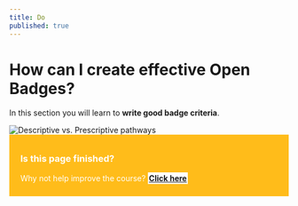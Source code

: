 ```yaml
---
title: Do
published: true
---
```


# How can I create effective Open Badges?

In this section you will learn to **write good badge criteria**.

<img src="{{ site.baseurl }}/img/visual-thinkery/prescriptive-descriptive.png" alt="Descriptive vs. Prescriptive pathways">

<div style="background:#FFBC1A; padding:10px; padding-left:20px; color:white;">
<h3>Is this page finished?</h3>
<p>Why not help improve the course? <strong><a style="background:white; padding:2px;" href="https://github.com/thinkoutloudclub/badge-course/wiki/Help-improve-the-Open-Badges-101-course">Click here</a></strong></p>
</div>

